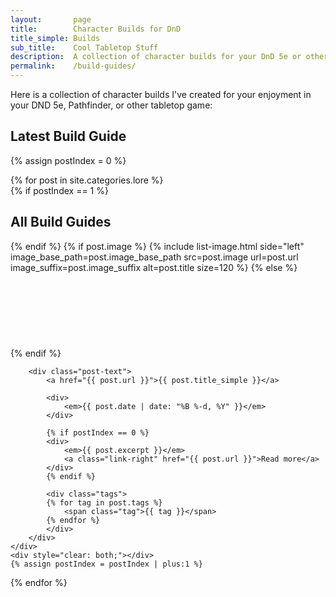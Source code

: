 ```yaml
---
layout:       page
title:        Character Builds for DnD
title_simple: Builds
sub_title:    Cool Tabletop Stuff
description:  A collection of character builds for your DnD 5e or other tabletop game
permalink:    /build-guides/
---
```


Here is a collection of character builds I've created for your enjoyment in your DND 5e, Pathfinder, or other tabletop game:


## Latest Build Guide

{% assign postIndex = 0 %}

<div class="post-list">
{% for post in site.categories.lore %}
    <div class="post-list-post">
        {% if postIndex == 1 %}
            <h2>All Build Guides</h2>
        {% endif %}
        {% if post.image %}
            {% include list-image.html side="left" image_base_path=post.image_base_path src=post.image url=post.url image_suffix=post.image_suffix alt=post.title size=120 %}
        {% else %}
            <div class="image-left" style="height: 120px"></div>
        {% endif %}

        <div class="post-text">
            <a href="{{ post.url }}">{{ post.title_simple }}</a>

            <div>
                <em>{{ post.date | date: "%B %-d, %Y" }}</em>
            </div>

            {% if postIndex == 0 %}
            <div>
                <em>{{ post.excerpt }}</em>
                <a class="link-right" href="{{ post.url }}">Read more</a>
            </div>
            {% endif %}

            <div class="tags">
            {% for tag in post.tags %}
                <span class="tag">{{ tag }}</span>
            {% endfor %}
            </div>
        </div>
    </div>
    <div style="clear: both;"></div>
    {% assign postIndex = postIndex | plus:1 %}
{% endfor %}
</div>